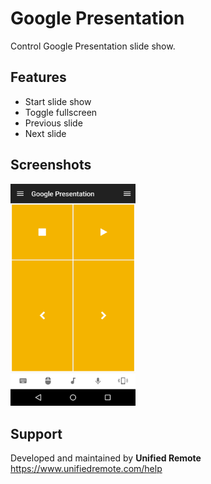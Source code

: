# Google Presentation
Control Google Presentation slide show.

## Features
*  Start slide show
*  Toggle fullscreen
*  Previous slide
*  Next slide

## Screenshots
<img src="ignore/screen.png" width="200" />

## Support
Developed and maintained by **Unified Remote**  
https://www.unifiedremote.com/help
